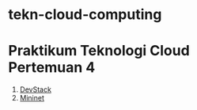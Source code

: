 # tekn-cloud-computing
# Praktikum Teknologi Cloud Pertemuan 4
1. [DevStack](https://github.com/AnggitaAlbiantara/tekn-cloud-computing/blob/a45bf570497ffdccc7b7624429460053bb5afa16/minggu-04/devstack.md)
2. [Mininet](https://github.com/AnggitaAlbiantara/tekn-cloud-computing/blob/b85796c441279c3cc3913a44b06c928624dca532/minggu-04/mininet.md)
